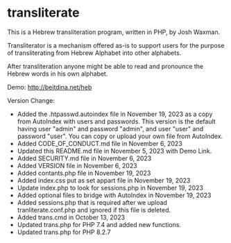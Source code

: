 # transliterate

This is a Hebrew transliteration program, written in PHP, by Josh Waxman.

Transliterator is a mechanism offered as-is to support users for the purpose of transliterating from Hebrew Alphabet into other alphabets.

After transliteration anyone might be able to read and pronounce the Hebrew words in his own alphabet.

Demo: http://beitdina.net/heb

Version Change:
* Added the .htpasswd.autoindex file in November 19, 2023 as a copy from AutoIndex with users and passwords.
This version is the default having user "admin" and password "admin", and user "user" and password "user".
You can copy or upload your own file from AutoIndex.
* Added CODE_OF_CONDUCT.md file in November 6, 2023
* Updated this README.md file in November 5, 2023 with Demo Link.
* Added SECURITY.md file in November 6, 2023
* Added VERSION file in November 6, 2023
* Added contants.php file in November 19, 2023
* Added index.css put as set appart file in November 19, 2023
* Update index.php to look for sessions.php in November 19, 2023
* Added optional files to bridge with AutoIndex in November 19, 2023
* Added sessions.php that is required after we upload tranliterate.conf.php and ignored if this file is deleted.
* Added trans.cmd in October 13, 2023
* Updated trans.php for PHP 7.4 and added new functions.
* Updated trans.php for PHP 8.2.7
